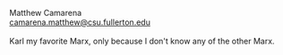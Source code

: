 Matthew Camarena<br>
camarena.matthew@csu.fullerton.edu<br>
<br>
Karl my favorite Marx, only because I don't know any of the other Marx.